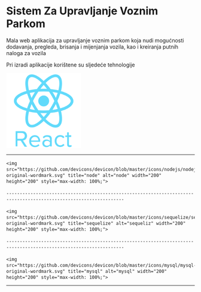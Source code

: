 # Sistem Za Upravljanje Voznim Parkom

Mala web aplikacija za upravljanje voznim parkom koja nudi mogućnosti dodavanja, pregleda, brisanja i mijenjanja vozila, kao i kreiranja putnih naloga za vozila

Pri izradi aplikacije korištene su sljedeće tehnologije
  
   <img src="https://github.com/devicons/devicon/blob/master/icons/react/react-original-wordmark.svg" title="react" alt="react" width="200" height="200"   style="max-width: 100%;" >
   
   ------------------------------------------------------------------------------------------------------------------

    <img src="https://github.com/devicons/devicon/blob/master/icons/nodejs/nodejs-original-wordmark.svg" title="node" alt="node" width="200" height="200" style="max-width: 100%;">
    
    ------------------------------------------------------------------------------------------------------------------
    
    <img src="https://github.com/devicons/devicon/blob/master/icons/sequelize/sequelize-original-wordmark.svg" title="sequelize" alt="sequeliz" width="200" height="200" style="max-width: 100%;">
    
    ------------------------------------------------------------------------------------------------------------------
    
    <img src="https://github.com/devicons/devicon/blob/master/icons/mysql/mysql-original-wordmark.svg" title="mysql" alt="mysql" width="200" height="200" style="max-width: 100%;">
    
------------------------------------------------------------------------------------------------------------------
